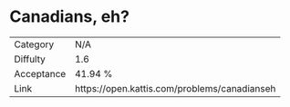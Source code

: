 # Canadians, eh?

<table>
    <tr>
        <td>Category</td>
        <td>N/A</td>
    </tr>
    <tr>
        <td>Diffulty</td>
        <td>1.6</td>
    </tr>
    <tr>
        <td>Acceptance</td>
        <td>41.94 %</td>
    </tr>
    <tr>
        <td>Link</td>
        <td>https://open.kattis.com/problems/canadianseh</td>
    </tr>
</table>